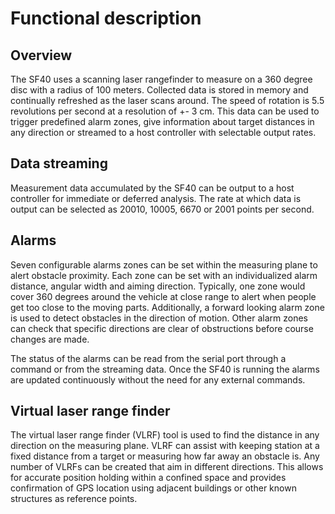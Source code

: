 # Functional description

## Overview

The SF40 uses a scanning laser rangefinder to measure on a 360 degree disc with a radius of 100 meters. Collected data is stored in memory and continually refreshed as the laser scans around. The speed of rotation is 5.5 revolutions per second at a resolution of +- 3 cm. This data can be used to trigger predefined alarm zones, give information about target distances in any direction or streamed to a host controller with selectable output rates.

## Data streaming

Measurement data accumulated by the SF40 can be output to a host controller for immediate or deferred analysis. The rate at which data is output can be selected as 20010, 10005, 6670 or 2001 points per second.

## Alarms

Seven configurable alarms zones can be set within the measuring plane to alert obstacle proximity. Each zone can be set with an individualized alarm distance, angular width and aiming direction. Typically, one zone would cover 360 degrees around the vehicle at close range to alert when people get too close to the moving parts. Additionally, a forward looking alarm zone is used to detect obstacles in the direction of motion. Other alarm zones can check that specific directions are clear of obstructions before course changes are made.

The status of the alarms can be read from the serial port through a command or from the streaming data. Once the SF40 is running the alarms are updated continuously without the need for any external commands.

## Virtual laser range finder

The virtual laser range finder (VLRF) tool is used to find the distance in any direction on the measuring plane. VLRF can assist with keeping station at a fixed distance from a target or measuring how far away an obstacle is. Any number of VLRFs can be created that aim in different directions. This allows for accurate position holding within a confined space and provides confirmation of GPS location using adjacent buildings or other known structures as reference points.